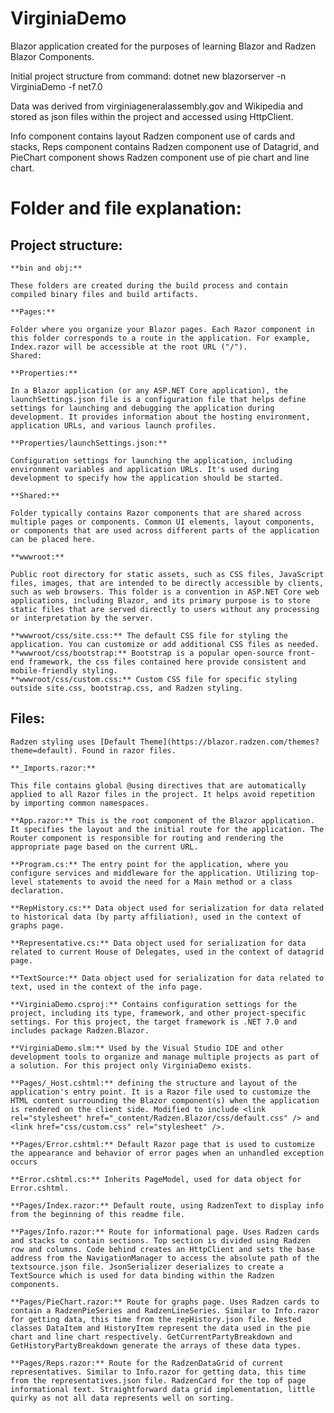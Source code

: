 # VirginiaDemo

Blazor application created for the purposes of learning Blazor and Radzen Blazor Components.

Initial project structure from command: dotnet new blazorserver -n VirginiaDemo -f net7.0

Data was derived from virginiageneralassembly.gov and Wikipedia and stored as json files within the project and accessed using HttpClient.

Info component contains layout Radzen component use of cards and stacks, Reps component contains Radzen component use of Datagrid, and PieChart component shows Radzen component use of pie chart and line chart.

# Folder and file explanation:

## Project structure:

	**bin and obj:**

	These folders are created during the build process and contain compiled binary files and build artifacts.

	**Pages:**

	Folder where you organize your Blazor pages. Each Razor component in this folder corresponds to a route in the application. For example, Index.razor will be accessible at the root URL ("/").
	Shared:

	**Properties:**

	In a Blazor application (or any ASP.NET Core application), the launchSettings.json file is a configuration file that helps define settings for launching and debugging the application during development. It provides information about the hosting environment, application URLs, and various launch profiles.

	**Properties/launchSettings.json:**

	Configuration settings for launching the application, including environment variables and application URLs. It's used during development to specify how the application should be started.

	**Shared:**

	Folder typically contains Razor components that are shared across multiple pages or components. Common UI elements, layout components, or components that are used across different parts of the application can be placed here.

	**wwwroot:**

	Public root directory for static assets, such as CSS files, JavaScript files, images, that are intended to be directly accessible by clients, such as web browsers. This folder is a convention in ASP.NET Core web applications, including Blazor, and its primary purpose is to store static files that are served directly to users without any processing or interpretation by the server.

	**wwwroot/css/site.css:** The default CSS file for styling the application. You can customize or add additional CSS files as needed.
	**wwwroot/css/bootstrap:** Bootstrap is a popular open-source front-end framework, the css files contained here provide consistent and mobile-friendly styling.
	**wwwroot/css/custom.css:** Custom CSS file for specific styling outside site.css, bootstrap.css, and Radzen styling.

## Files:
	
	Radzen styling uses [Default Theme](https://blazor.radzen.com/themes?theme=default). Found in razor files.
	
	**_Imports.razor:**

	This file contains global @using directives that are automatically applied to all Razor files in the project. It helps avoid repetition by importing common namespaces.

	**App.razor:** This is the root component of the Blazor application. It specifies the layout and the initial route for the application. The Router component is responsible for routing and rendering the appropriate page based on the current URL.

	**Program.cs:** The entry point for the application, where you configure services and middleware for the application. Utilizing top-level statements to avoid the need for a Main method or a class declaration. 

	**RepHistory.cs:** Data object used for serialization for data related to historical data (by party affiliation), used in the context of graphs page.
	
	**Representative.cs:** Data object used for serialization for data related to current House of Delegates, used in the context of datagrid page.
	
	**TextSource:** Data object used for serialization for data related to text, used in the context of the info page.
	
	**VirginiaDemo.csproj:** Contains configuration settings for the project, including its type, framework, and other project-specific settings. For this project, the target framework is .NET 7.0 and includes package Radzen.Blazor.
	
	**VirginiaDemo.slm:** Used by the Visual Studio IDE and other development tools to organize and manage multiple projects as part of a solution. For this project only VirginiaDemo exists.
	
	**Pages/_Host.cshtml:** defining the structure and layout of the application's entry point. It is a Razor file used to customize the HTML content surrounding the Blazor component(s) when the application is rendered on the client side. Modified to include <link rel="stylesheet" href="_content/Radzen.Blazor/css/default.css" /> and <link href="css/custom.css" rel="stylesheet" />.
	
	**Pages/Error.cshtml:** Default Razor page that is used to customize the appearance and behavior of error pages when an unhandled exception occurs 
	
	**Error.cshtml.cs:** Inherits PageModel, used for data object for Error.cshtml.
	
	**Pages/Index.razor:** Default route, using RadzenText to display info from the beginning of this readme file.
	
	**Pages/Info.razor:** Route for informational page. Uses Radzen cards and stacks to contain sections. Top section is divided using Radzen row and columns. Code behind creates an HttpClient and sets the base address from the NavigationManager to access the absolute path of the textsource.json file. JsonSerializer deserializes to create a TextSource which is used for data binding within the Radzen components. 
	
	**Pages/PieChart.razor:** Route for graphs page. Uses Radzen cards to contain a RadzenPieSeries and RadzenLineSeries. Similar to Info.razor for getting data, this time from the repHistory.json file. Nested classes DataItem and HistoryItem represent the data used in the pie chart and line chart respectively. GetCurrentPartyBreakdown and GetHistoryPartyBreakdown generate the arrays of these data types.
	
	**Pages/Reps.razor:** Route for the RadzenDataGrid of current representatives. Similar to Info.razor for getting data, this time from the representatives.json file. RadzenCard for the top of page informational text. Straightforward data grid implementation, little quirky as not all data represents well on sorting. 
